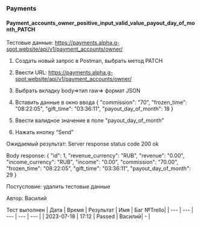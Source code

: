 ### Payments
#### Payment_accounts_owner_positive_input_valid_value_payout_day_of_month_PATCH

Тестовые данные: https://payments.alpha.g-spot.website/api/v1/payment_accounts/owner/


1. Создать новый запрос в Postman, выбрать метод PATCH

2. Ввести URL: https://payments.alpha.g-spot.website/api/v1/payment_accounts/owner/

3. Выбрать вкладку body=>тип raw=> формат JSON

4. Вставить данные в окно ввода
{
  "commission": "70",
  "frozen_time": "08:22:05",
  "gift_time": "03:36:11",
  "payout_day_of_month": 18
}

5. Ввести валидное значение в поле "payout_day_of_month"

6. Нажать кнопку “Send”

Ожидаемый результат: Server response status code 200 ok

Body response:
{
    "id": 1,
    "revenue_currency": "RUB",
    "revenue": "0.00",
    "income_currency": "RUB",
    "income": "0.00",
    "commission": "70.00",
    "frozen_time": "08:22:05",
    "gift_time": "03:36:11",
    "payout_day_of_month": 29
}

Постусловие: удалить тестовые данные

Автор: Василий

Тест выполнен
|     Дата    | Время | Результат |   Имя  | Баг №Trello|
|     ---     |  ---  |    ---    |   ---  |    ---     |
|  2023-07-18 | 17:12 |   Passed  | Василий|     -      | 